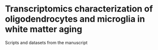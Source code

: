 # Transcriptomics characterization of oligodendrocytes and microglia in white matter aging
Scripts and datasets from the manuscript
